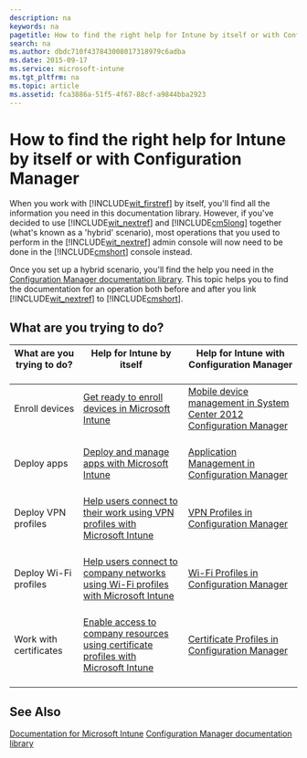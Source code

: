 ```yaml
---
description: na
keywords: na
pagetitle: How to find the right help for Intune by itself or with Configuration Manager
search: na
ms.author: dbdc710f437843008017318979c6adba
ms.date: 2015-09-17
ms.service: microsoft-intune
ms.tgt_pltfrm: na
ms.topic: article
ms.assetid: fca3886a-51f5-4f67-88cf-a9844bba2923
---
```

# How to find the right help for Intune by itself or with Configuration Manager
When you work with [!INCLUDE[wit_firstref](../Token/wit_firstref_md.md)] by itself, you'll find all the information you need in this documentation library. However, if you've decided to use [!INCLUDE[wit_nextref](../Token/wit_nextref_md.md)] and [!INCLUDE[cm5long](../Token/cm5long_md.md)] together (what's known as a 'hybrid' scenario), most operations that you used to perform in the [!INCLUDE[wit_nextref](../Token/wit_nextref_md.md)] admin console will now need to be done in the [!INCLUDE[cmshort](../Token/cmshort_md.md)] console instead.

Once you set up a hybrid scenario, you'll find the help you need in the [Configuration Manager documentation library](https://technet.microsoft.com/en-us/library/gg682041.aspx). This topic helps you to find the documentation for an operation both before and after you link [!INCLUDE[wit_nextref](../Token/wit_nextref_md.md)] to [!INCLUDE[cmshort](../Token/cmshort_md.md)].

## What are you trying to do?

|What are you trying to do? <br /> <br />|Help for Intune by itself <br /> <br />|Help for Intune with Configuration Manager <br /> <br />|
|------------------------------|-----------------------------|----------------------------------------------|
|Enroll devices <br /> <br />|[Get ready to enroll devices in Microsoft Intune](https://technet.microsoft.com/library/dn646962.aspx) <br /> <br />|[Mobile device management in System Center 2012 Configuration Manager](https://technet.microsoft.com/library/mt243476.aspx) <br /> <br />|
|Deploy apps <br /> <br />|[Deploy and manage apps with Microsoft Intune](https://technet.microsoft.com/library/dn646965.aspx) <br /> <br />|[Application Management in Configuration Manager](https://technet.microsoft.com/library/gg699373.aspx) <br /> <br />|
|Deploy VPN profiles <br /> <br />|[Help users connect to their work using VPN profiles with Microsoft Intune](https://technet.microsoft.com/library/dn818905.aspx) <br /> <br />|[VPN Profiles in Configuration Manager](https://technet.microsoft.com/library/dn261217.aspx) <br /> <br />|
|Deploy Wi-Fi profiles <br /> <br />|[Help users connect to company networks using Wi-Fi profiles with Microsoft Intune](https://technet.microsoft.com/library/dn818903.aspx) <br /> <br />|[Wi-Fi Profiles in Configuration Manager](https://technet.microsoft.com/library/dn261221.aspx) <br /> <br />|
|Work with certificates <br /> <br />|[Enable access to company resources using certificate profiles with Microsoft Intune](https://technet.microsoft.com/library/dn818904.aspx) <br /> <br />|[Certificate Profiles in Configuration Manager](https://technet.microsoft.com/library/dn261202.aspx) <br /> <br />|

## See Also
[Documentation for Microsoft Intune](../Topic/Documentation_for_Microsoft_Intune.md)
[Configuration Manager documentation library](https://technet.microsoft.com/en-us/library/gg682041.aspx)

